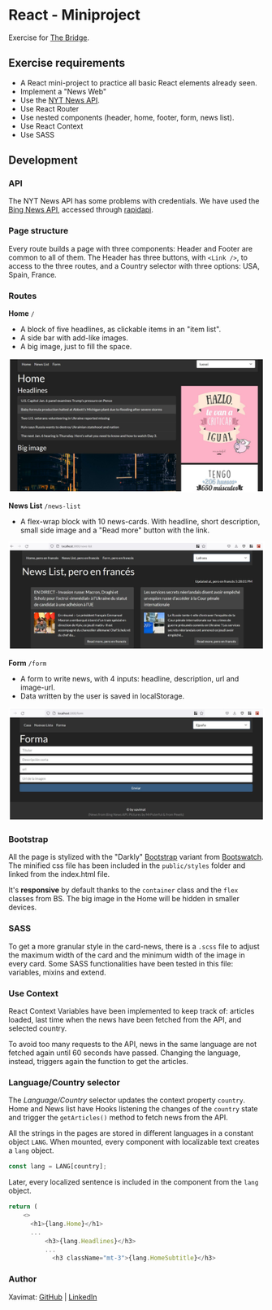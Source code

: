 # React - Miniproject

Exercise for [The Bridge](https://thebridge.tech).

## Exercise requirements
* A React mini-project to practice all basic React elements already seen.
* Implement a "News Web"
* Use the [NYT News API](https://developer.nytimes.com/apis).
* Use React Router
* Use nested components (header, home, footer, form, news list).
* Use React Context
* Use SASS

## Development

### API
The NYT News API has some problems with credentials. We have used the
[Bing News API](https://www.microsoft.com/en-us/bing/apis/bing-news-search-api),
accessed through [rapidapi](https://rapidapi.com).

### Page structure
Every route builds a page with three components: Header and Footer are common to
all of them. The Header has three buttons, with `<Link />`, to access to the
three routes, and a Country selector with three options: USA, Spain, France.

### Routes
**Home** `/`
* A block of five headlines, as clickable items in an "item list".
* A side bar with add-like images.
* A big image, just to fill the space.

![Home screenshot](./docs/screenshot1.jpg)

**News List** `/news-list`
* A flex-wrap block with 10 news-cards. With headline, short description, small
side image and a "Read more" button with the link.

![News list screenshot](./docs/screenshot2.jpg)

**Form** `/form`
* A form to write news, with 4 inputs: headline, description, url and image-url.
* Data written by the user is saved in localStorage.

![Form screenshot](./docs/screenshot3.jpg)

### Bootstrap
All the page is stylized with the "Darkly" [Bootstrap](https://getbootstrap.com/)
variant from [Bootswatch](https://bootswatch.com/).
The minified css file has been included in the `public/styles` folder and linked
from the index.html file.

It's **responsive** by default thanks to the `container` class and the `flex`
classes from BS. The big image in the Home will be hidden in smaller devices.

### SASS
To get a more granular style in the card-news, there is a `.scss` file to adjust
the maximum width of the card and the minimum width of the image in every card.
Some SASS functionalities have been tested in this file: variables, mixins and
extend.

### Use Context
React Context Variables have been implemented to keep track of: articles loaded,
last time when the news have been fetched from the API, and selected country.

To avoid too many requests to the API, news in the same language are not fetched
again until 60 seconds have passed. Changing the language, instead, triggers
again the function to get the articles.

### Language/Country selector
The *Language/Country* selector updates the context property `country`. Home and
News list have Hooks listening the changes of the `country` state and trigger
the `getArticles()` method to fetch news from the API.

All the strings in the pages are stored in different languages in a constant
object `LANG`. When mounted, every component with localizable text creates a
`lang` object.
```js
const lang = LANG[country];
```
Later, every localized sentence is included in the component from the `lang` object.
```js
return (
    <>
      <h1>{lang.Home}</h1>
      ...
          <h3>{lang.Headlines}</h3>
          ...
            <h3 className="mt-3">{lang.HomeSubtitle}</h3>
```

### Author

Xavimat: [GitHub](@xavi-mat) | [LinkedIn](https://www.linkedin.com/in/xavier-matoses/)
